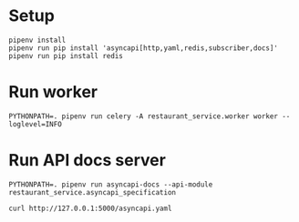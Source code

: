 # Setup
```
pipenv install
pipenv run pip install 'asyncapi[http,yaml,redis,subscriber,docs]'
pipenv run pip install redis
```

# Run worker
```
PYTHONPATH=. pipenv run celery -A restaurant_service.worker worker --loglevel=INFO
```

# Run API docs server 
```
PYTHONPATH=. pipenv run asyncapi-docs --api-module restaurant_service.asyncapi_specification

curl http://127.0.0.1:5000/asyncapi.yaml
```